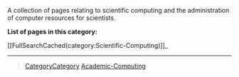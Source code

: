 

A collection of pages relating to scientific computing and the administration of computer resources for scientists.

**List of pages in this category:**

[[FullSearchCached(category:Scientific-Computing)]]\_

* * * * *

> [CategoryCategory](CategoryCategory) [Academic-Computing](Academic-Computing)
